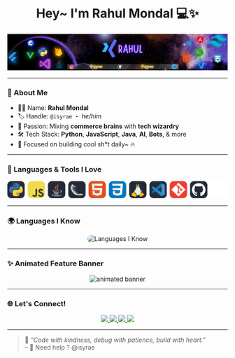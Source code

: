 <h1 align="center">Hey~ I'm Rahul Mondal 💻✨</h1>
<p align="center">
  <img src="resources/main.png" alt="Typing SVG" />
</p>

---

### 💫 About Me

- 🧑‍🎓 Name: **Rahul Mondal**
- 🏷️ Handle: `@isyrae` ・ *he/him*
- 🧠 Passion: Mixing **commerce brains** with **tech wizardry**
- 🛠️ Tech Stack: **Python**, **JavaScript**, **Java**, **AI**, **Bots**, & more
- 🎯 Focused on building cool sh*t daily~ 🔥

---

### 🧰 Languages & Tools I Love

<p align="center">
  <img src="resources/lang-tools.svg" />
</p>

---

### 🌍 Languages I Know

<p align="center">
  <img src="https://your-image-link-here.png" alt="Languages I Know" width="80%" style="border-radius: 20px;" />
</p>

---

### ✨ Animated Feature Banner

<p align="center">
  <img src="https://readme-typing-svg.demolab.com?font=Fira+Code&pause=1000&color=F472B6&center=true&vCenter=true&multiline=true&width=600&lines=🎀+Tsukyomi+says...;Code+with+love,+Rahul-kun~;Your+journey+is+just+beginning+💫;Make+magic,+not+just+software!+🌸" alt="animated banner" />
</p>

---

### 🌐 Let's Connect!

<p align="center">
  <a href="https://t.me/isyrae">
    <img src="https://img.shields.io/badge/Telegram-2CA5E0?style=for-the-badge&logo=telegram&logoColor=white&labelColor=2CA5E0" />
  </a>
  <a href="https://instagram.com/isyrae">
    <img src="https://img.shields.io/badge/Instagram-E4405F?style=for-the-badge&logo=instagram&logoColor=white&labelColor=E4405F" />
  </a>
  <a href="https://isyrae.xyz">
    <img src="https://img.shields.io/badge/Website-14b8a6?style=for-the-badge&logo=vercel&logoColor=white&labelColor=14b8a6" />
  </a>
  <a href="mailto:rahulmondal@isyrae.xyz">
    <img src="https://img.shields.io/badge/Email-D14836?style=for-the-badge&logo=gmail&logoColor=white&labelColor=D14836" />
  </a>
</p>

---

> 🩵 *“Code with kindness, debug with patience, build with heart.”*  
> – 💜 Need help ? @isyrae
